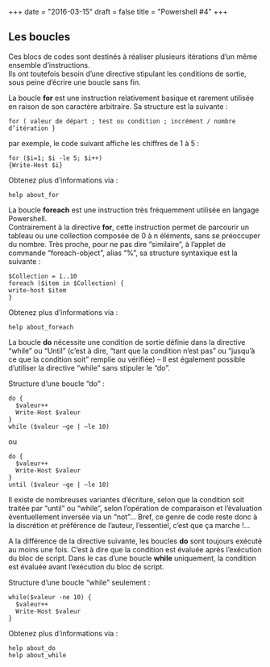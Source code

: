 +++
date = "2016-03-15"
draft = false
title = "Powershell #4"
+++

## Les boucles
Ces blocs de codes sont destinés à réaliser plusieurs itérations d’un même ensemble d’instructions.  
Ils ont toutefois besoin d’une directive stipulant les conditions de sortie, sous peine d’écrire une boucle sans fin.

La boucle **for** est une instruction relativement basique et rarement utilisée en raison de son caractère arbitraire. Sa structure est la suivante :

	for ( valeur de départ ; test ou condition ; incrément / nombre d’itération }

par exemple, le code suivant affiche les chiffres de 1 à 5 :

	for ($i=1; $i -le 5; $i++)
	{Write-Host $i}	

Obtenez plus d’informations via :

	help about_for

La boucle **foreach** est une instruction très fréquemment utilisée en langage Powershell.  
Contrairement à la directive **for**, cette instruction permet de parcourir un tableau ou une collection composée de 0 à n éléments, sans se préoccuper du nombre. Très proche, pour ne pas dire “similaire”, à l’applet de commande “foreach-object”, alias “%”, sa structure syntaxique est la suivante :

	$Collection = 1..10
	foreach ($item in $Collection) {
	write-host $item
	}

Obtenez plus d’informations via :

	help about_foreach

La boucle **do** nécessite une condition de sortie définie dans la directive “while” ou “Until” (c’est à dire, “tant que la condition n’est pas” ou “jusqu’à ce que la condition soit” remplie ou vérifiée) – Il est également possible d’utiliser la directive “while” sans stipuler le “do”.

Structure d’une boucle “do” :

	do {
	  $valeur++
	  Write-Host $valeur
	} 
	while ($valeur –ge | –le 10)

ou

	do {
	  $valeur++
	  Write-Host $valeur
	} 
	until ($valeur –ge | –le 10)


Il existe de nombreuses variantes d’écriture, selon que la condition soit traitée par “until” ou “while”, selon l’opération de comparaison et l’évaluation éventuellement inversée via un “not”… Bref, ce genre de code reste donc à la discrétion et préférence de l’auteur, l’essentiel, c’est que ça marche !…

A la différence de la directive suivante, les boucles **do** sont toujours exécuté au moins une fois. C’est à dire que la condition est évaluée après l’exécution du bloc de script. Dans le cas d’une boucle **while** uniquement, la condition est évaluée avant l’exécution du bloc de script.

Structure d’une boucle “while” seulement :
	
	while($valeur -ne 10) {
	  $valeur++
	  Write-Host $valeur
	}

Obtenez plus d’informations via :
	
	help about_do
	help about_while




